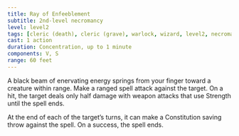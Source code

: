 ```yaml
---
title: Ray of Enfeeblement
subtitle: 2nd-level necromancy
level: level2
tags: [cleric (death), cleric (grave), warlock, wizard, level2, necromancy]
cast: 1 action
duration: Concentration, up to 1 minute
components: V, S
range: 60 feet
---
```

A black beam of enervating energy springs from your finger toward a creature within range. Make a ranged spell attack against the target. On a hit, the target deals only half damage with weapon attacks that use Strength until the spell ends.

At the end of each of the target’s turns, it can make a Constitution saving throw against the spell. On a success, the spell ends.